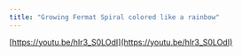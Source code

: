 ```yaml
---
title: "Growing Fermat Spiral colored like a rainbow"
---
```


[https://youtu.be/hIr3_S0LOdI](https://youtu.be/hIr3_S0LOdI)

